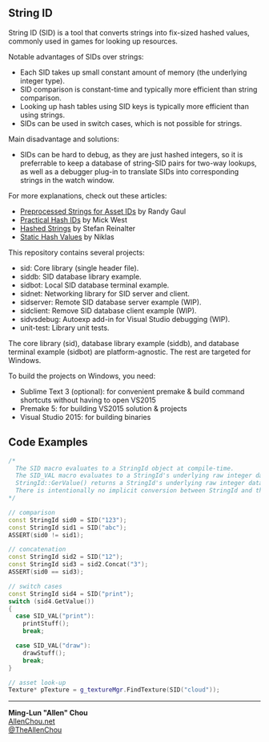 ## String ID

String ID (SID) is a tool that converts strings into fix-sized hashed values, commonly used in games for looking up resources.

Notable advantages of SIDs over strings:
  * Each SID takes up small constant amount of memory (the underlying integer type).
  * SID comparison is constant-time and typically more efficient than string comparison.
  * Looking up hash tables using SID keys is typically more efficient than using strings.
  * SIDs can be used in switch cases, which is not possible for strings.

Main disadvantage and solutions:
  * SIDs can be hard to debug, as they are just hashed integers, so it is preferrable to keep a database of string-SID pairs for two-way lookups, as well as a debugger plug-in to translate SIDs into corresponding strings in the watch window.
 
For more explanations, check out these articles:
  * [Preprocessed Strings for Asset IDs](http://www.randygaul.net/2015/12/11/preprocessed-strings-for-asset-ids/) by Randy Gaul
  * [Practical Hash IDs](http://cowboyprogramming.com/2007/01/04/practical-hash-ids/) by Mick West
  * [Hashed Strings](https://blog.molecular-matters.com/2011/06/24/hashed-strings/) by Stefan Reinalter
  * [Static Hash Values](http://bitsquid.blogspot.com/2010/10/static-hash-values.html) by Niklas

This repository contains several projects:  
  * sid: Core library (single header file).
  * siddb: SID database library example.
  * sidbot: Local SID database terminal example.
  * sidnet: Networking library for SID server and client.
  * sidserver: Remote SID database server example (WIP).
  * sidclient: Remove SID database client example (WIP).
  * sidvsdebug: Autoexp add-in for Visual Studio debugging (WIP).
  * unit-test: Library unit tests.

The core library (sid), database library example (siddb), and database terminal example (sidbot) are platform-agnostic. The rest are targeted for Windows.

To build the projects on Windows, you need:  
  * Sublime Text 3 (optional): for convenient premake & build command shortcuts without having to open VS2015
  * Premake 5: for building VS2015 solution & projects
  * Visual Studio 2015: for building binaries


## Code Examples
```C++
/*
  The SID macro evaluates to a StringId object at compile-time.
  The SID_VAL macro evaluates to a StringId's underlying raw integer data at compile-time.
  StringId::GerValue() returns a StringId's underlying raw integer data.
  There is intentionally no implicit conversion between StringId and the underlying raw integer type.
*/

// comparison
const StringId sid0 = SID("123");
const StringId sid1 = SID("abc");
ASSERT(sid0 != sid1);

// concatenation
const StringId sid2 = SID("12");
const StringId sid3 = sid2.Concat("3");
ASSERT(sid0 == sid3);

// switch cases
const StringId sid4 = SID("print");
switch (sid4.GetValue())
{
  case SID_VAL("print"):
    printStuff();
    break;

  case SID_VAL("draw"):
    drawStuff();
    break;
}

// asset look-up
Texture* pTexture = g_textureMgr.FindTexture(SID("cloud"));
```

----
**Ming-Lun "Allen" Chou**  
[AllenChou.net](http://AllenChou.net)  
[@TheAllenChou](http://twitter.com/TheAllenChou)  
